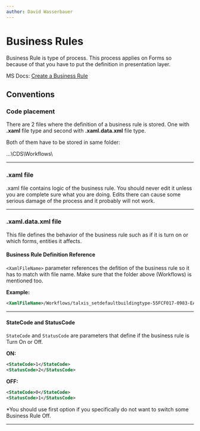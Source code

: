 ```yaml
---
author: David Wasserbauer
---
```


# Business Rules

Business Rule is type of process. This process applies on Forms so because of that you have to put the definition in presentation layer.

MS Docs: [Create a Business Rule](https://docs.microsoft.com/en-us/powerapps/maker/data-platform/data-platform-create-business-rule)

## Conventions

### **Code placement**
There are 2 files where the definition of a business rule is stored. One with **.xaml** file type and second with **.xaml.data.xml** file type. 

Both of them have to be stored in same folder:

…\CDS\Workflows\
___

### **.xaml file** 
.xaml file contains logic of the business rule. You should never edit it unless you are complete sure what you are doing. Edits there can cause some serious damage of the process and it probably will not work.

___

### **.xaml.data.xml file**
This file defines the behavior of the business rule such as if it is turn on or which forms, entities it affects.

#### **Business Rule Definition Reference**

`<XamlFileName>` parameter references the defition of the business rule so it has to match with file name. Make sure that the folder above (Workflows) is mentioned too.


**Example:** 

```xml
<XamlFileName>/Workflows/talxis_setdefaultbuildingtype-55FCF017-0983-EA11-A813-000D3AB54878.xaml</XamlFileName>
```
---

#### **StateCode and StatusCode**
`StateCode` and `StatusCode` are parameters that define if the business rule is Turn On or Off.

**ON:**
```xml
<StateCode>1</StateCode>
<StatusCode>2</StatusCode>
```

**OFF:**
```xml
<StateCode>0</StateCode>
<StatusCode>1</StatusCode>
```

*You should use first option if you specifically do not want to switch some Business Rule Off.
___
